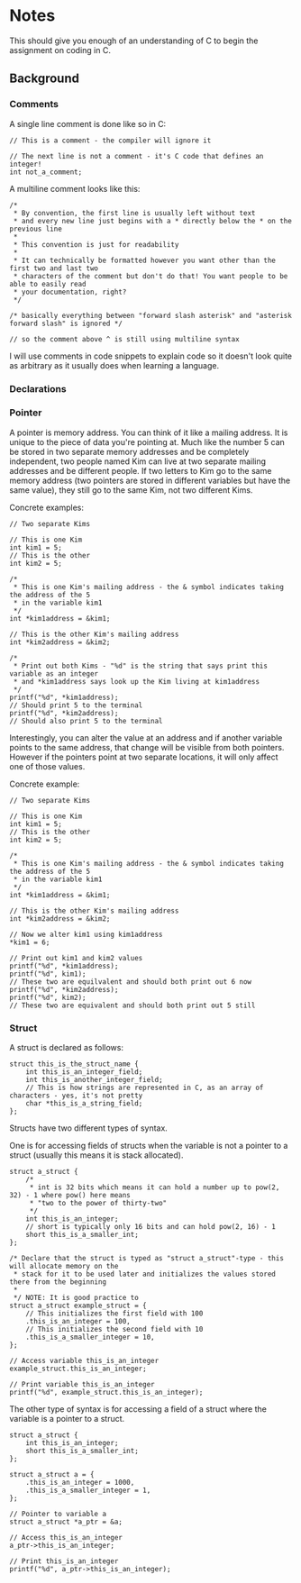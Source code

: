 # Notes

This should give you enough of an understanding of C to begin the assignment on coding in C.

## Background

### Comments
A single line comment is done like so in C:
```
// This is a comment - the compiler will ignore it

// The next line is not a comment - it's C code that defines an integer!
int not_a_comment;
```

A multiline comment looks like this:
```
/*
 * By convention, the first line is usually left without text
 * and every new line just begins with a * directly below the * on the previous line
 *
 * This convention is just for readability
 *
 * It can technically be formatted however you want other than the first two and last two
 * characters of the comment but don't do that! You want people to be able to easily read
 * your documentation, right?
 */

/* basically everything between "forward slash asterisk" and "asterisk forward slash" is ignored */

// so the comment above ^ is still using multiline syntax
```

I will use comments in code snippets to explain code so it doesn't look quite as arbitrary
as it usually does when learning a language.

### Declarations

### Pointer
A pointer is memory address. You can think of it like a mailing address. It is unique
to the piece of data you're pointing at. Much like the number 5 can be stored in two separate
memory addresses and be completely independent, two people named Kim can live at two separate
mailing addresses and be different people. If two letters to Kim go to the same memory address (two
pointers are stored in different variables but have the same value), they still go to the same
Kim, not two different Kims.

Concrete examples:

```
// Two separate Kims

// This is one Kim
int kim1 = 5;
// This is the other
int kim2 = 5;

/* 
 * This is one Kim's mailing address - the & symbol indicates taking the address of the 5
 * in the variable kim1
 */
int *kim1address = &kim1;

// This is the other Kim's mailing address
int *kim2address = &kim2;

/* 
 * Print out both Kims - "%d" is the string that says print this variable as an integer
 * and *kim1address says look up the Kim living at kim1address
 */
printf("%d", *kim1address);
// Should print 5 to the terminal
printf("%d", *kim2address);
// Should also print 5 to the terminal
```

Interestingly, you can alter the value at an address and if another variable points to the same
address, that change will be visible from both pointers. However if the pointers point at two
separate locations, it will only affect one of those values.

Concrete example:

```
// Two separate Kims

// This is one Kim
int kim1 = 5;
// This is the other
int kim2 = 5;

/* 
 * This is one Kim's mailing address - the & symbol indicates taking the address of the 5
 * in the variable kim1
 */
int *kim1address = &kim1;

// This is the other Kim's mailing address
int *kim2address = &kim2;

// Now we alter kim1 using kim1address
*kim1 = 6;

// Print out kim1 and kim2 values
printf("%d", *kim1address);
printf("%d", kim1);
// These two are equilvalent and should both print out 6 now
printf("%d", *kim2address);
printf("%d", kim2);
// These two are equivalent and should both print out 5 still
```

### Struct

A struct is declared as follows:

```
struct this_is_the_struct_name {
    int this_is_an_integer_field;
    int this_is_another_integer_field;
    // This is how strings are represented in C, as an array of characters - yes, it's not pretty
    char *this_is_a_string_field;
};
```

Structs have two different types of syntax.

One is for accessing fields of structs when the
variable is not a pointer to a struct (usually this means it is stack allocated).

```
struct a_struct {
    /* 
     * int is 32 bits which means it can hold a number up to pow(2, 32) - 1 where pow() here means
     * "two to the power of thirty-two"
     */
    int this_is_an_integer;
    // short is typically only 16 bits and can hold pow(2, 16) - 1
    short this_is_a_smaller_int;
};

/* Declare that the struct is typed as "struct a_struct"-type - this will allocate memory on the
 * stack for it to be used later and initializes the values stored there from the beginning
 *
 */ NOTE: It is good practice to
struct a_struct example_struct = {
    // This initializes the first field with 100
    .this_is_an_integer = 100,
    // This initializes the second field with 10
    .this_is_a_smaller_integer = 10,
};

// Access variable this_is_an_integer
example_struct.this_is_an_integer;

// Print variable this_is_an_integer
printf("%d", example_struct.this_is_an_integer);
```

The other type of syntax is for accessing a field of a struct where the variable is a pointer
to a struct.

```
struct a_struct {
    int this_is_an_integer;
    short this_is_a_smaller_int;
};

struct a_struct a = {
    .this_is_an_integer = 1000,
    .this_is_a_smaller_integer = 1,
};

// Pointer to variable a
struct a_struct *a_ptr = &a;

// Access this_is_an_integer
a_ptr->this_is_an_integer;

// Print this_is_an_integer
printf("%d", a_ptr->this_is_an_integer);
```
